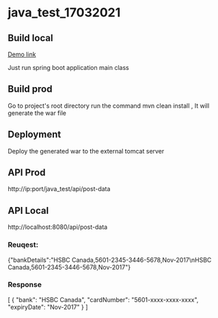 # java_test_17032021
## Build local

[Demo link](https://bank.zubairshaikh.in")


Just run spring boot application main class

## Build prod
Go to project's root directory run the command mvn clean install , It will generate the war file

## Deployment
Deploy the generated war to the external tomcat server

## API Prod

http://ip:port/java_test/api/post-data

## API Local

http://localhost:8080/api/post-data

### Reuqest:
{"bankDetails":"HSBC Canada,5601-2345-3446-5678,Nov-2017\nHSBC Canada,5601-2345-3446-5678,Nov-2017"}

### Response
[
{
    "bank": "HSBC Canada",
    "cardNumber": "5601-xxxx-xxxx-xxxx",
    "expiryDate": "Nov-2017"
}
]

